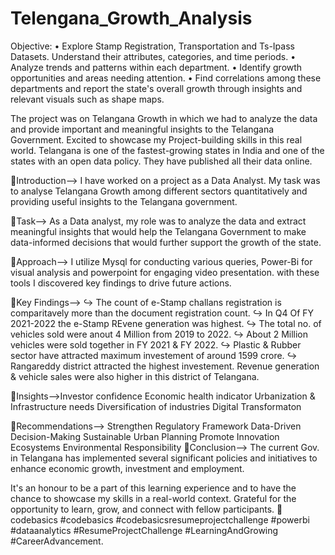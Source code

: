 # Telengana_Growth_Analysis


Objective: • Explore Stamp Registration, Transportation and Ts-Ipass Datasets. Understand their attributes, categories, and time periods. 
• Analyze trends and patterns within each department. 
• Identify growth opportunities and areas needing attention. 
• Find correlations among these departments and report the state's overall growth through insights and relevant visuals such as shape maps.

The project was on Telangana Growth in which we had to analyze the data and provide important and meaningful insights to the Telangana Government. Excited to showcase my Project-building skills in this real world. Telangana is one of the fastest-growing states in India and one of the states with an open data policy. They have published all their data online.

🌟Introduction--> I have worked on a project as a Data Analyst. My task was to analyse Telangana Growth among different sectors quantitatively and providing useful insights to the Telangana government.

🌟Task--> As a Data analyst, my role was to analyze the data and extract meaningful insights that would help the Telangana Government to make data-informed decisions that would further support the growth of the state.

🌟Approach--> I utilize Mysql for conducting various queries, Power-Bi for visual analysis and powerpoint for engaging video presentation. with these tools I discovered key findings to drive future actions.

🌟Key Findings--> ↪ The count of e-Stamp challans registration is comparitavely more than the document registration count. ↪ In Q4 Of FY 2021-2022 the e-Stamp REvene generation was highest. ↪ The total no. of vehicles sold were anout 4 Million from 2019 to 2022.
↪ About 2 Million vehicles were sold together in FY 2021 & FY 2022. ↪ Plastic & Rubber sector have attracted maximum investement of around 1599 crore. ↪ Rangareddy district attracted the highest investement. Revenue generation & vehicle sales were also higher in this district of Telangana.

🌟Insights-->Investor confidence
              Economic health indicator
              Urbanization & Infrastructure needs
              Diversification of industries Digital
              Transformaton

🌟Recommendations-->
                    Strengthen Regulatory
                    Framework Data-Driven Decision-Making
                    Sustainable Urban Planning
                    Promote Innovation Ecosystems
                    Environmental Responsibility
🌟Conclusion--> The current Gov. in Telangana has implemented several significant policies and initiatives to enhance economic growth, investment and employment.

It's an honour to be a part of this learning experience and to have the chance to showcase my skills in a real-world context. Grateful for the opportunity to learn, grow, and connect with fellow participants. 🌟codebasics #codebasics #codebasicsresumeprojectchallenge #powerbi #dataanalytics #ResumeProjectChallenge #LearningAndGrowing #CareerAdvancement.


